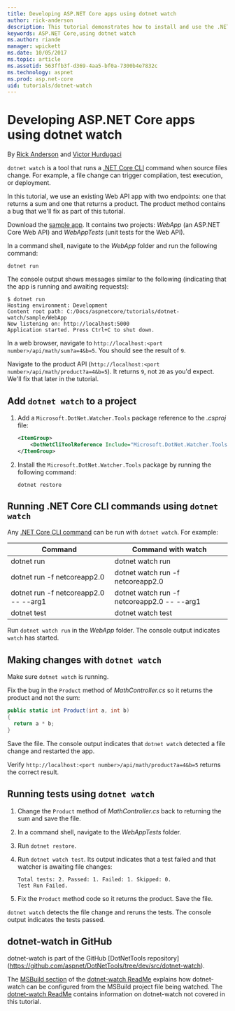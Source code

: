 ```yaml
---
title: Developing ASP.NET Core apps using dotnet watch
author: rick-anderson
description: This tutorial demonstrates how to install and use the .NET Core CLI's file watcher (dotnet watch) tool in an ASP.NET Core application.
keywords: ASP.NET Core,using dotnet watch
ms.author: riande
manager: wpickett
ms.date: 10/05/2017
ms.topic: article
ms.assetid: 563ffb3f-d369-4aa5-bf0a-7300b4e7832c
ms.technology: aspnet
ms.prod: asp.net-core
uid: tutorials/dotnet-watch
---
```

# Developing ASP.NET Core apps using dotnet watch

By [Rick Anderson](https://twitter.com/RickAndMSFT) and [Victor Hurdugaci](https://twitter.com/victorhurdugaci)

`dotnet watch` is a tool that runs a [.NET Core CLI](/dotnet/core/tools) command when source files change. For example, a file change can trigger compilation, test execution, or deployment.

In this tutorial, we use an existing Web API app with two endpoints: one that returns a sum and one that returns a product. The product method contains a bug that we'll fix as part of this tutorial.

Download the [sample app](https://github.com/aspnet/Docs/tree/master/aspnetcore/tutorials/dotnet-watch/sample). It contains two projects: *WebApp* (an ASP.NET Core Web API) and *WebAppTests* (unit tests for the Web API).

In a command shell, navigate to the *WebApp* folder and run the following command:

```console
dotnet run
```

The console output shows messages similar to the following (indicating that the app is running and awaiting requests):

```console
$ dotnet run
Hosting environment: Development
Content root path: C:/Docs/aspnetcore/tutorials/dotnet-watch/sample/WebApp
Now listening on: http://localhost:5000
Application started. Press Ctrl+C to shut down.
```

In a web browser, navigate to `http://localhost:<port number>/api/math/sum?a=4&b=5`. You should see the result of `9`.

Navigate to the product API (`http://localhost:<port number>/api/math/product?a=4&b=5`). It returns `9`, not `20` as you'd expect. We'll fix that later in the tutorial.

## Add `dotnet watch` to a project

1. Add a `Microsoft.DotNet.Watcher.Tools` package reference to the *.csproj* file:

    ```xml
    <ItemGroup>
        <DotNetCliToolReference Include="Microsoft.DotNet.Watcher.Tools" Version="2.0.0" />
    </ItemGroup> 
    ```

1. Install the `Microsoft.DotNet.Watcher.Tools` package by running the following command:
    
    ```console
    dotnet restore
    ```

## Running .NET Core CLI commands using `dotnet watch`

Any [.NET Core CLI command](/dotnet/core/tools#cli-commands) can be run with `dotnet watch`. For example:

| Command | Command with watch |
| ---- | ----- |
| dotnet run | dotnet watch run |
| dotnet run -f netcoreapp2.0 | dotnet watch run -f netcoreapp2.0 |
| dotnet run -f netcoreapp2.0 -- --arg1 | dotnet watch run -f netcoreapp2.0 -- --arg1 |
| dotnet test | dotnet watch test |

Run `dotnet watch run` in the *WebApp* folder. The console output indicates `watch` has started.

## Making changes with `dotnet watch`

Make sure `dotnet watch` is running.

Fix the bug in the `Product` method of *MathController.cs* so it returns the product and not the sum:

```csharp
public static int Product(int a, int b)
{
  return a * b;
} 
```

Save the file. The console output indicates that `dotnet watch` detected a file change and restarted the app.

Verify `http://localhost:<port number>/api/math/product?a=4&b=5` returns the correct result.

## Running tests using `dotnet watch`

1. Change the `Product` method of *MathController.cs* back to returning the sum and save the file.
1. In a command shell, navigate to the *WebAppTests* folder.
1. Run `dotnet restore`.
1. Run `dotnet watch test`. Its output indicates that a test failed and that watcher is awaiting file changes:

     ```console
     Total tests: 2. Passed: 1. Failed: 1. Skipped: 0.
     Test Run Failed.
     ```

1. Fix the `Product` method code so it returns the product. Save the file.

`dotnet watch` detects the file change and reruns the tests. The console output indicates the tests passed.

## dotnet-watch in GitHub

dotnet-watch is part of the GitHub [DotNetTools repository]
(https://github.com/aspnet/DotNetTools/tree/dev/src/dotnet-watch).

The [MSBuild section](https://github.com/aspnet/DotNetTools/blob/dev/src/Microsoft.DotNet.Watcher.Tools/README.md#msbuild) of the [dotnet-watch ReadMe](https://github.com/aspnet/DotNetTools/blob/dev/src/Microsoft.DotNet.Watcher.Tools/README.md) explains how dotnet-watch can be configured from the MSBuild project file being watched. The [dotnet-watch ReadMe](https://github.com/aspnet/DotNetTools/blob/dev/src/Microsoft.DotNet.Watcher.Tools/README.md) contains information on dotnet-watch not covered in this tutorial.
